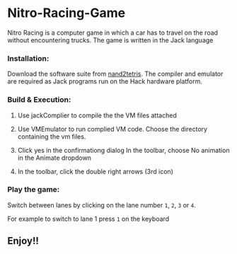 # Nitro-Racing-Game
Nitro Racing is a computer game in which a car has to travel on the road without encountering trucks. The game is written in the Jack language

### Installation:

Download the software suite from [nand2tetris](https://www.nand2tetris.org/software). The compiler and emulator are required as Jack programs run on the Hack hardware platform.

### Build & Execution:

1. Use jackComplier to compile the the VM files attached

2. Use VMEmulator to run complied VM code. Choose the directory containing the vm files.

3. Click yes in the confirmationg dialog In the toolbar, choose No animation in the Animate dropdown

4. In the toolbar, click the double right arrows (3rd icon)

### Play the game:

Switch between lanes by clicking on the lane number `1`, `2`, `3` or `4`.

For example to switch to lane 1 press `1` on the keyboard

## Enjoy!!
